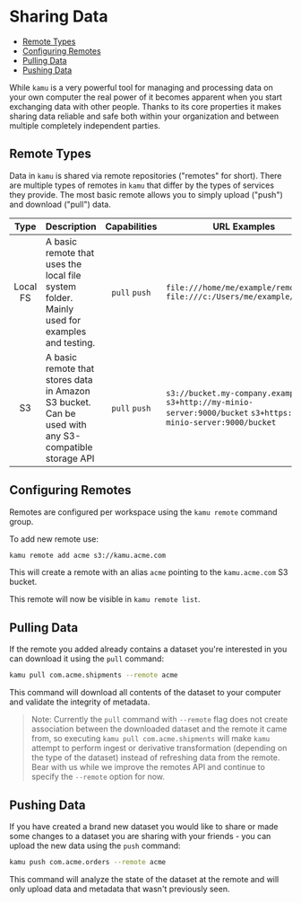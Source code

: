 # Sharing Data <!-- omit in toc -->

- [Remote Types](#remote-types)
- [Configuring Remotes](#configuring-remotes)
- [Pulling Data](#pulling-data)
- [Pushing Data](#pushing-data)

While `kamu` is a very powerful tool for managing and processing data on your own computer the real power of it becomes apparent when you start exchanging data with other people. Thanks to its core properties it makes sharing data reliable and safe both within your organization and between multiple completely independent parties.


## Remote Types
Data in `kamu` is shared via remote repositories ("remotes" for short). There are multiple types of remotes in `kamu` that differ by the types of services they provide. The most basic remote allows you to simply upload ("push") and download ("pull") data.

|   Type   | Description                                                                                         | Capabilities  | URL Examples                                                                                                      |
| :------: | --------------------------------------------------------------------------------------------------- | :-----------: | ----------------------------------------------------------------------------------------------------------------- |
| Local FS | A basic remote that uses the local file system folder. Mainly used for examples and testing.        | `pull` `push` | `file:///home/me/example/remote` `file:///c:/Users/me/example/remote`                                             |
|    S3    | A basic remote that stores data in Amazon S3 bucket. Can be used with any S3-compatible storage API | `pull` `push` | `s3://bucket.my-company.example` `s3+http://my-minio-server:9000/bucket` `s3+https://my-minio-server:9000/bucket` |


## Configuring Remotes
Remotes are configured per workspace using the `kamu remote` command group.

To add new remote use:
```bash
kamu remote add acme s3://kamu.acme.com
```

This will create a remote with an alias `acme` pointing to the `kamu.acme.com` S3 bucket.

This remote will now be visible in `kamu remote list`.


## Pulling Data
If the remote you added already contains a dataset you're interested in you can download it using the `pull` command:

```bash
kamu pull com.acme.shipments --remote acme
```

This command will download all contents of the dataset to your computer and validate the integrity of metadata.

> Note: Currently the `pull` command with `--remote` flag does not create association between the downloaded dataset and the remote it came from, so executing `kamu pull com.acme.shipments` will make `kamu` attempt to perform ingest or derivative transformation (depending on the type of the dataset) instead of refreshing data from the remote. Bear with us while we improve the remotes API and continue to specify the `--remote` option for now.


## Pushing Data
If you have created a brand new dataset you would like to share or made some changes to a dataset you are sharing with your friends - you can upload the new data using the `push` command:

```bash
kamu push com.acme.orders --remote acme
```

This command will analyze the state of the dataset at the remote and will only upload data and metadata that wasn't previously seen.